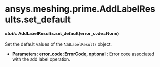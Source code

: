 <a id="ansys-meshing-prime-addlabelresults-set-default"></a>

# ansys.meshing.prime.AddLabelResults.set_default

<a id="ansys.meshing.prime.AddLabelResults.set_default"></a>

#### *static* AddLabelResults.set_default(error_code=None)

Set the default values of the `AddLabelResults` object.

* **Parameters:**
  **error_code: ErrorCode, optional**
  : Error code associated with the add label operation.

<!-- !! processed by numpydoc !! -->
